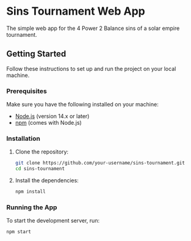# Sins Tournament Web App

The simple web app for the 4 Power 2 Balance sins of a solar empire tournament.

## Getting Started

Follow these instructions to set up and run the project on your local machine.

### Prerequisites

Make sure you have the following installed on your machine:

- [Node.js](https://nodejs.org/) (version 14.x or later)
- [npm](https://www.npmjs.com/) (comes with Node.js)

### Installation

1. Clone the repository:

    ```sh
    git clone https://github.com/your-username/sins-tournament.git
    cd sins-tournament
    ```

2. Install the dependencies:

    ```sh
    npm install
    ```

### Running the App

To start the development server, run:

```sh
npm start
```
